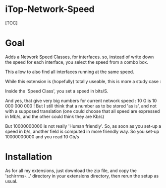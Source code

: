 # iTop-Network-Speed

[TOC]

# Goal

Adds a Network Speed Classes, for interfaces. so, instead of write down the speed for each interface, you select the speed from a combo box.

This allow to also find all interfaces running at the same speed.

While this extension is (hopefully) totally useable, this is more a study case :

Inside the 'Speed Class', you set a speed in bits/S.

And yes, that give very big numbers for current network speed : 10 G is 10 000 000 000 ! But I still think that a number as to be stored 'as is', and not with a supposed translation (one could choose that all speed are expressed in Mb/s, and the other could think they are Kb/s)

But 10000000000 is not really 'Human friendly'. So, as soon as you set-up a speed in b/s, another field is computed in more friendly way. So you set-up 10000000000 and you read 10 Gb/s

# Installation

As for all my extensions, just download the zip file, and copy the 'schirrms-...' directory in your extensions directory, then rerun the setup as usual.
